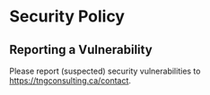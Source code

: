 # Security Policy

## Reporting a Vulnerability

Please report (suspected) security vulnerabilities to https://tngconsulting.ca/contact.
